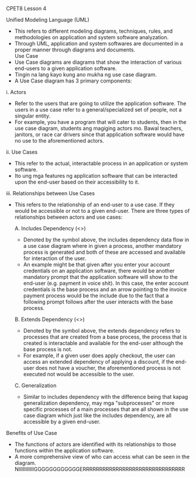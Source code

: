 CPET8 Lesson 4

Unified Modeling Language (UML)
- This refers to different modeling diagrams, techniques, rules, and methodologies on application and system software analyzation.
- Through UML, application and system softwares are documented in a proper manner through diagrams and documents.   
Use Case
- Use Case diagrams are diagrams that show the interaction of various end-users to a given application software.
- Tingin na lang kayo kung ano mukha ng use case diagram.
- A Use Case diagram has 3 primary components:

i. Actors
- Refer to the users that are going to utilize the application software. The users in a use case refer to a general/specialized set of people, not a singular entity.
- For example, you have a program that will cater to students, then in the use case diagram, students ang magiging actors mo. Bawal teachers, janitors, or race car drivers since that application software would have no use to the aforementioned actors.

ii. Use Cases
- This refer to the actual, interactable process in an application or system software.
- Ito ung mga features ng application software that can be interacted upon the end-user based on their accessibility to it. 

iii. Relationships between Use Cases
- This refers to the relationship of an end-user to a use case. If they would be accessible or not to a given end-user. There are three types of relationships between actors and use cases:

	A. Includes Dependency (<<includes>>)
	- Denoted by the symbol above, the includes dependency data flow in a use case diagram where in given a process, another mandatory process is generated and both of these are accessed and available for interaction of the user.
	- An example might be that given after you enter your account credentials on an application software, there would be another mandatory prompt that the application software will show to the end-user (e.g. payment in voice shit). In this case, the enter account credentials is the base process and an arrow pointing to the invoice payment process would be the include due to the fact that a following prompt follows after the user interacts with the base process. 

	B. Extends Dependency (<<extends>>)
	- Denoted by the symbol above, the extends dependency refers to processes that are created from a base process, the process that is created is interactable and available for the end-user although the base process is not. 
	- For example, if a given user does apply checkout, the user can access an extended dependency of applying a discount, if the end-user does not have a voucher, the aforementioned process is not executed not would be accessible to the user.

	C. Generalization
	- Similar to includes dependency with the difference being that kapag generalization dependency, may mga "subprocesses" or more specific processes of a main processes that are all shown in the use case diagram which just like the includes dependency, are all accessible by a given end-user.

Benefits of Use Case
- The functions of actors are identified with its relationships to those functions within the application software.
- A more comprehensive view of who can access what can be seen in the diagram. NIIIIIIIIIIIGGGGGGGGGGGGERRRRRRRRRRRRRRRRRRRRRRRRRRRRRRR
 

		